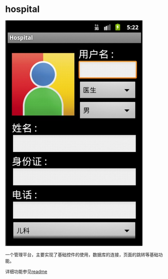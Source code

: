 # hospital

![image](https://github.com/llwslc/Android/blob/master/Screenshots/hospital.jpg)


一个管理平台，主要实现了基础控件的使用，数据库的连接，页面的跳转等基础功能。


详细功能参见[readme](https://github.com/llwslc/Android/blob/master/hospital/res/drawable-hdpi/hospital.txt)
